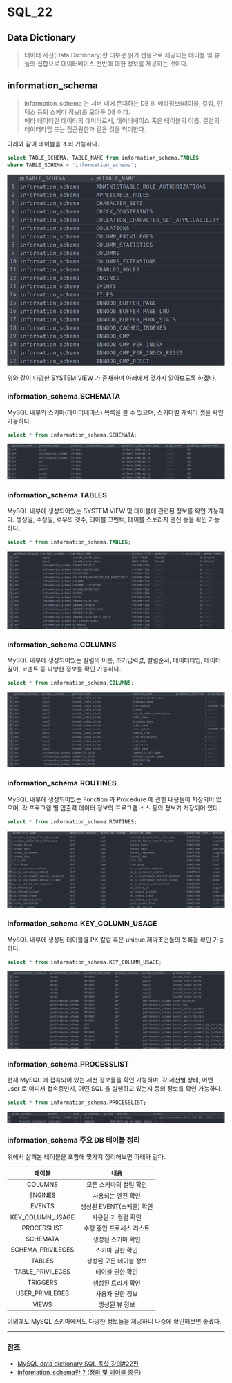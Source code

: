 # SQL_22

## Data Dictionary
> 데이터 사전(Data Dictionary)란 대부분 읽기 전용으로 제공되는 테이블 및 뷰들의 집합으로 데이터베이스 전반에 대한 정보를 제공하는 것이다.

## information_schema
> information_schema 는 서버 내에 존재하는 DB 의 메타정보(테이블, 칼럼, 인덱스 등의 스키마 정보)를 모아둔 DB 이다.
> <br>메타 데이터란 데이터의 데이터로서, 데이터베이스 혹은 테이블의 이름, 컬럼의 데이터타입 또는 접근권한과 같은 것을 의미한다.

아래와 같이 테이블을 조회 가능하다.
```sql
select TABLE_SCHEMA, TABLE_NAME from information_schema.TABLES
where TABLE_SCHEMA = 'information_schema';
```

![SQL_22_1.png](image%2FSQL_22%2FSQL_22_1.png)

위와 같이 다양한 SYSTEM VIEW 가 존재하며 아래에서 몇가지 알아보도록 하겠다.

### information_schema.SCHEMATA
MySQL 내부의 스키마(데이터베이스) 목록을 볼 수 있으며, 스키마별 캐릭터 셋을 확인 가능하다.
```sql
select * from information_schema.SCHEMATA;
```
![SQL_22_2.png](image%2FSQL_22%2FSQL_22_2.png)

### information_schema.TABLES
MySQL 내부에 생성되어있는 SYSTEM VIEW 및 테이블에 관련된 정보를 확인 가능하다. 생성일, 수정일, 로우의 갯수, 테이블 코멘트, 테이블 스토리지 엔진 등을 확인 가능하다.
```sql
select * from information_schema.TABLES;
```

![SQL_22_3.png](image%2FSQL_22%2FSQL_22_3.png)

### information_schema.COLUMNS
MySQL 내부에 생성되어있는 칼럼의 이름, 초기입력값, 칼럼순서, 데이터타입, 데이터길이, 코멘트 등 다양한 정보를 확인 가능하다.
```sql
select * from information_schema.COLUMNS;
```
![SQL_22_4.png](image%2FSQL_22%2FSQL_22_4.png)

### information_schema.ROUTINES
MySQL 내부에 생성되어있는 Function 과 Procedure 에 관한 내용들이 저장되어 있으며, 각 프로그램 별 입출력 데이터 정보와 프로그램 소스 등의 정보가 저장되어 있다.
```sql
select * from information_schema.ROUTINES;
```

![SQL_22_5.png](image%2FSQL_22%2FSQL_22_5.png)

### information_schema.KEY_COLUMN_USAGE
MySQL 내부에 생성된 테이블별 PK 칼럼 혹은 unique 제약조건들의 목록을 확인 가능하다.

```sql
select * from information_schema.KEY_COLUMN_USAGE;
```

![SQL_22_6.png](image%2FSQL_22%2FSQL_22_6.png)

### information_schema.PROCESSLIST
현재 MySQL 에 접속되어 있는 세션 정보들을 확인 가능하며, 각 세션별 상태, 어떤 user 로 어디서 접속중인지, 어떤 SQL 을 실행하고 있는지 등의 정보를 확인 가능하다.

```sql
select * from information_schema.PROCESSLIST;
```

![SQL_22_7.png](image%2FSQL_22%2FSQL_22_7.png)

### information_schema 주요 DB 테이블 정리
위에서 살펴본 테이블을 포함해 몇가지 정리해보면 아래와 같다.

|        테이블        |        내용         |
|:-----------------:|:-----------------:|
|      COLUMNS      |   모든 스키마의 컬럼 확인   |
|      ENGINES      |    사용되는 엔진 확인     |
|      EVENTS       | 생성된 EVENT(스케줄) 확인 |
| KEY_COLUMN_USAGE  |    사용된 키 컬럼 확인    |
|    PROCESSLIST    |  수행 중인 프로세스 리스트   |
|     SCHEMATA      |    생성된 스키마 확인     |
| SCHEMA_PRIVILEGES |     스키마 권한 확인     |
|      TABLES       |   생성된 모든 테이블 정보   |
| TABLE_PRIVILEGES  |     테이블 권한 확인     |
|     TRIGGERS      |    생성된 트리거 확인     |
|  USER_PRIVILEGES  |     사용자 권한 정보     |
|       VIEWS       |     생성된 뷰 정보      |

이외에도 MySQL 스키마에서도 다양한 정보들을 제공하니 나중에 확인해보면 좋겠다.

---
### 참조
* [MySQL data dictionary SQL 독학 강의#22편](https://stricky.tistory.com/296)
* [information_schema란 ? (정의 및 테이블 종류)](https://rk1993.tistory.com/230)
